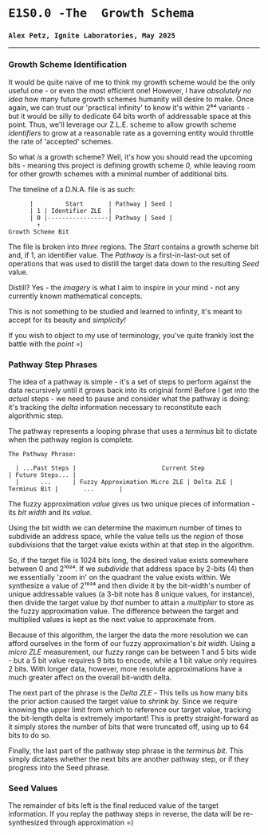 # `E1S0.0 -The  Growth Schema`
### `Alex Petz, Ignite Laboratories, May 2025`

---

### Growth Scheme Identification
It would be quite naive of me to think my growth scheme would be the only useful one - or even the most
efficient one!  However, I have _absolutely no idea_ how many future growth schemes humanity will desire
to make.  Once again, we can trust our 'practical infinity' to know it's within 2⁶⁴ variants - but it would
be silly to dedicate 64 bits worth of addressable space at this point.  Thus, we'll leverage our Z.L.E.
scheme to allow growth scheme _identifiers_ to grow at a reasonable rate as a governing entity would throttle
the rate of 'accepted' schemes.

So what _is_ a growth scheme?  Well, it's how you should read the upcoming bits - meaning this project is
defining growth scheme _0,_ while leaving room for other growth schemes with a minimal number of additional
bits.

The timeline of a D.N.A. file is as such:
 
          |         Start       | Pathway | Seed |
          | 1 | Identifier ZLE  |
          | 0 |-----------------| Pathway | Seed |
            ↑
    Growth Scheme Bit

The file is broken into _three_ regions.  The _Start_ contains a growth scheme bit and, if 1, an identifier value.
The _Pathway_ is a first-in-last-out set of operations that was used to distill the target data down to the resulting
_Seed_ value.

Distill?  Yes - the _imagery_ is what I aim to inspire in your mind - not any currently known mathematical concepts.

This is not something to be studied and learned to infinity, it's meant to accept for its beauty and _simplicity!_

If you wish to object to my use of terminology, you've quite frankly lost the battle with the _point_ =)

### Pathway Step Phrases
The idea of a pathway is simple - it's a set of steps to perform against the data recursively until it grows back
into its original form!  Before I get into the _actual_ steps - we need to pause and consider what the pathway
is doing: it's tracking the _delta_ information necessary to reconstitute each algorithmic step.

The pathway represents a looping phrase that uses a _terminus_ bit to dictate when the pathway region is complete.

    The Pathway Phrase:

      | ...Past Steps |                        Current Step                      | Future Steps... |
      |      ...      | Fuzzy Approximation Micro ZLE | Delta ZLE | Terminus Bit |       ...       |

The fuzzy approximation _value_ gives us two unique pieces of information - its _bit width_ and its _value._

Using the bit width we can determine the maximum number of times to subdivide an address space, while the value
tells us the _region_ of those subdivisions that the target value exists within at that step in the algorithm.

So, if the target file is 1024 bits long, the desired value exists somewhere between 0 and 2¹⁰²⁴. If we 
_subdivide_ that address space by 2-bits (4) then we essentially 'zoom in' on the quadrant the value exists 
within. We synthesize a value of 2¹⁰²⁴ and then divide it by the bit-width's number of unique addressable values
(a 3-bit note has 8 unique values, for instance), then divide the target value by _that_ number to attain
a _multiplier_ to store as the fuzzy approximation value. The difference between the target and multiplied values 
is kept as the next value to approximate from. 

Because of this algorithm, the larger the data the more resolution we can afford ourselves in the form of our
fuzzy approximation's _bit width._  Using a _micro ZLE_ measurement, our fuzzy range can be 
between 1 and 5 bits wide - but a 5 bit value requires 9 bits to encode, while a 1 bit value only requires 2 bits.
With longer data, however, more resolute approximations have a much greater affect on the overall bit-width delta.

The next part of the phrase is the _Delta ZLE_ - This tells us how many bits the prior action caused the
target value to _shrink_ by.  Since we require knowing the upper limit from which to reference our target value, 
tracking the bit-length delta is extremely important!  This is pretty straight-forward as it simply
stores the number of bits that were truncated off, using up to 64 bits to do so.

Finally, the last part of the pathway step phrase is the _terminus bit._  This simply dictates whether
the next bits are another pathway step, or if they progress into the Seed phrase.

### Seed Values
The remainder of bits left is the final reduced value of the target information.  If you replay the
pathway steps in reverse, the data will be re-synthesized through approximation =)